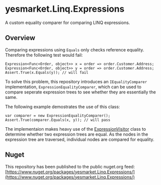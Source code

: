 # yesmarket.Linq.Expressions

A custom equality comparer for comparing LINQ expressions.

## Overview

Comparing expressions using <code lang="cs" linenumbers="off">Equals</code> only checks reference equality. Therefore the following test would fail:

    Expression<Func<Order, object>> x = order => order.Customer.Address;
    Expression<Func<Order, object>> y = order => order.Customer.Address;
    Assert.True(x.Equals(y)); // will fail

To solve this problem, this repository introduces an <code lang="cs" linenumbers="off">IEqualityComparer<Expression></code> implementation, <code lang="cs" linenumbers="off">ExpressionEqualityComparer</code>, which can be used to compare seperate expression trees to see whether they are essentially the same.

The following example demostrates the use of this class:

    var comparer = new ExpressionEqualityComparer();
    Assert.True(comparer.Equals(x, y)); // will pass

The implementaion makes heavy use of the [ExpressionVisitor](https://msdn.microsoft.com/en-us/library/system.linq.expressions.expressionvisitor(v=vs.110).aspx) class to determine whether two expression trees are equal. As the nodes in the expression tree are traversed, individual nodes are compared for equality.

## Nuget

This repository has been published to the public nuget.org feed:
[https://www.nuget.org/packages/yesmarket.Linq.Expressions/](https://www.nuget.org/packages/yesmarket.Linq.Expressions/)